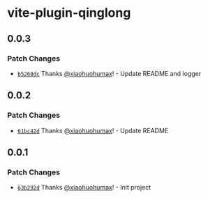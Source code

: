 # vite-plugin-qinglong

## 0.0.3

### Patch Changes

- [`b5268dc`](https://github.com/xiaohuohumax/vite-plugin-qinglong/commit/b5268dc7e28a631c885bd857b66a94f7fda6594f) Thanks [@xiaohuohumax](https://github.com/xiaohuohumax)! - Update README and logger

## 0.0.2

### Patch Changes

- [`61bc42d`](https://github.com/xiaohuohumax/vite-plugin-qinglong/commit/61bc42dcc4bfad3cb3c757fb2ee50289183dac85) Thanks [@xiaohuohumax](https://github.com/xiaohuohumax)! - Update README

## 0.0.1

### Patch Changes

- [`63b292d`](https://github.com/xiaohuohumax/vite-plugin-qinglong/commit/63b292d7a00436a6d950feefdc6a45b0ec96f132) Thanks [@xiaohuohumax](https://github.com/xiaohuohumax)! - Init project

